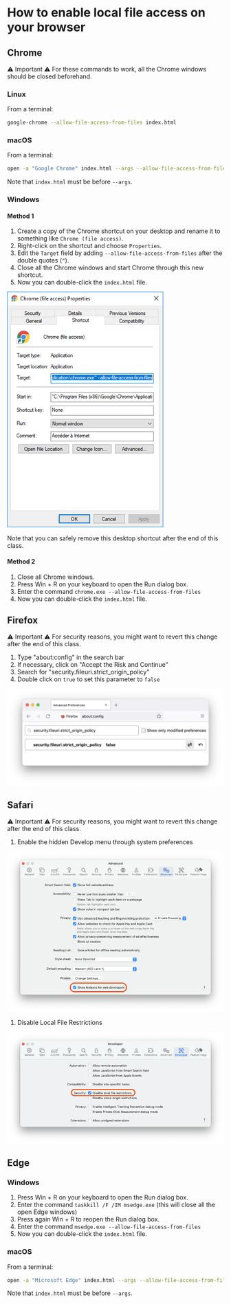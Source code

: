 # How to enable local file access on your browser

## Chrome

⚠️ Important ⚠️
For these commands to work, all the Chrome windows should be closed beforehand.

### Linux

From a terminal:

```bash
google-chrome --allow-file-access-from-files index.html
```

### macOS

From a terminal:

```bash
open -a "Google Chrome" index.html --args --allow-file-access-from-files
```

Note that `index.html` must be before `--args`.

### Windows

#### Method 1

1. Create a copy of the Chrome shortcut on your desktop and rename it
   to something like `Chrome (file access)`.
2. Right-click on the shortcut and choose `Properties`.
3. Edit the `Target` field by adding `--allow-file-access-from-files`
   after the double quotes (`"`).
4. Close all the Chrome windows and start Chrome through this new shortcut.
5. Now you can double-click the `index.html` file.

![chrome_setting_win](chrome_desktop_shortcut_win.png)

Note that you can safely remove this desktop shortcut after the end of this
class.

#### Method 2

1. Close all Chrome windows.
2. Press Win + R on your keyboard to open the Run dialog box.
3. Enter the command `chrome.exe --allow-file-access-from-files`
4. Now you can double-click the `index.html` file.

## Firefox

⚠️ Important ⚠️
For security reasons, you might want to revert this change after the end of
this class.

1. Type "about:config" in the search bar
2. If necessary, click on "Accept the Risk and Continue"
3. Search for "security.fileuri.strict\_origin\_policy"
4. Double click on `true` to set this parameter to `false`

![firefox_config](firefox_config.png)

## Safari

⚠️ Important ⚠️
For security reasons, you might want to revert this change after the end of
this class.

1. Enable the hidden Develop menu through system preferences

![safari_developer](safari_enable_developer_features.png)

1. Disable Local File Restrictions

![safari_local_file_restrictions](safari_disable_local_file_restrictions.png)

## Edge

### Windows

1. Press Win + R on your keyboard to open the Run dialog box.
2. Enter the command `taskkill /F /IM msedge.exe` (this will close all the
   open Edge windows)
3. Press again Win + R to reopen the Run dialog box.
4. Enter the command `msedge.exe --allow-file-access-from-files`
5. Now you can double-click the `index.html` file.

### macOS

From a terminal:

```bash
open -a "Microsoft Edge" index.html --args --allow-file-access-from-files
```

Note that `index.html` must be before `--args`.
